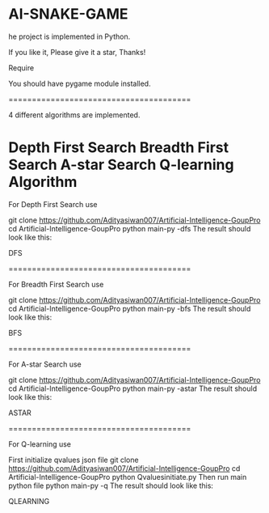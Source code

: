 # AI-SNAKE-GAME

he project is implemented in Python.

If you like it, Please give it a star, Thanks!

Require

You should have pygame module installed.

=======================================

4 different algorithms are implemented.

Depth First Search
Breadth First Search
A-star Search
Q-learning Algorithm
=======================================

For Depth First Search use

git clone https://github.com/Adityasiwan007/Artificial-Intelligence-GoupPro
cd Artificial-Intelligence-GoupPro
python main-py -dfs
The result should look like this:

DFS

=======================================

For Breadth First Search use

git clone https://github.com/Adityasiwan007/Artificial-Intelligence-GoupPro
cd Artificial-Intelligence-GoupPro
python main-py -bfs
The result should look like this:

BFS

=======================================

For A-star Search use

git clone https://github.com/Adityasiwan007/Artificial-Intelligence-GoupPro
cd Artificial-Intelligence-GoupPro
python main-py -astar
The result should look like this:

ASTAR

=======================================

For Q-learning use

First initialize qvalues json file
git clone https://github.com/Adityasiwan007/Artificial-Intelligence-GoupPro
cd Artificial-Intelligence-GoupPro
python Qvaluesinitiate.py
Then run main python file
python main-py -q
The result should look like this:

QLEARNING
